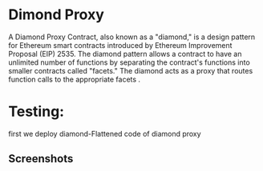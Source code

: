 
# Dimond Proxy

A Diamond Proxy Contract, also known as a "diamond," is a design pattern for Ethereum smart contracts introduced by Ethereum Improvement Proposal (EIP) 2535. The diamond pattern allows a contract to have an unlimited number of functions by separating the contract's functions into smaller contracts called "facets." The diamond acts as a proxy that routes function calls to the appropriate facets .


# Testing:
first we deploy diamond-Flattened code of diamond proxy





## Screenshots



